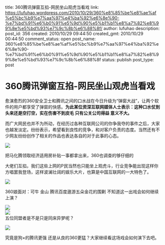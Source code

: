 title: 360腾讯弹窗互掐-网民坐山观虎当看戏
link: https://lufuhao.wordpress.com/2010/10/29/360%e8%85%be%e8%ae%af%e5%bc%b9%e7%aa%97%e4%ba%92%e6%8e%90-%e7%bd%91%e6%b0%91%e5%9d%90%e5%b1%b1%e8%a7%82%e8%99%8e%e5%bd%93%e7%9c%8b%e6%88%8f/
author: lufuhao
description: 
post_id: 356
created: 2010/10/29 09:44:50
created_gmt: 2010/10/29 00:44:50
comment_status: open
post_name: 360%e8%85%be%e8%ae%af%e5%bc%b9%e7%aa%97%e4%ba%92%e6%8e%90-%e7%bd%91%e6%b0%91%e5%9d%90%e5%b1%b1%e8%a7%82%e8%99%8e%e5%bd%93%e7%9c%8b%e6%88%8f
status: publish
post_type: post

# 360腾讯弹窗互掐-网民坐山观虎当看戏

愈演愈烈的360安全卫士和腾讯之间的口水战在今日升级为“弹窗大战”，让两个软件的用户都享受了弹窗的快感。**为此某位资深互联网媒体人士表示：这种口水仗到头来还是空打空，实在伤害不到皮毛 只有公关公司得益 意义不大。**

而广大网民也并不为所动，在经历过各种互联网公司的你争我夺的事件之后，大家也越发淡定。纷纷表示，希望看到良性的竞争，和对客户负责的态度。当然还有不少网友纷纷创作了相关的作品也表达各自的对于此事的心态。 

![](http://www.pcbeta.com/attachments/2010/10/247583_201010282205291kQAT.jpg)

把马化腾领取经济适用房补贴一事都拿出来，360也调查的够仔细的 

大佬们互掐，我们这些上网的P民当然也只能坐上观虎斗，行业竞争能出现这样你方唱罢我登场，这样波澜壮阔的娱乐大片，也算是中国互联网的一大特色了。 

![](http://www.pcbeta.com/attachments/2010/10/247583_201010282205292GeAf.jpg)

360娘面对：可牛 金山 腾讯百度遨游五朵金花的围剿 不知道这一出戏会如何继续上演？ 

![](http://www.pcbeta.com/attachments/2010/10/247583_201010282205293xdoX.gif)  
![](http://www.pcbeta.com/attachments/2010/10/247583_201010282205294nNN9.jpg)  
五位同盟者是不是只是同床异梦呢？ 

  
![](http://www.pcbeta.com/attachments/2010/10/247583_201010282205295A3Ge.jpg)

  
究竟是狗×的腾讯更强 还是从良的360更猛？大家继续看这场戏会如何演下去吧。